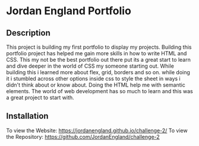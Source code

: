 # Jordan England Portfolio

## Description

This project is building my first portfolio to display my projects. Building this portfolio project has helped me gain more skills in how to write HTML and CSS. This my not be the best portfolio out there put its a great start to learn and dive deeper in the world of CSS my someone starting out. While building this i learned more about flex, grid, borders and so on. while doing it i stumbled across other options inside css to style the sheet in ways i didn't think about or know about. Doing the HTML help me with semantic elements. The world of web development has so much to learn and this was a great project to start with.


## Installation

To view the Website: https://jordanengland.github.io/challenge-2/
To view the Repository: https://github.com/JordanEngland/challenge-2


